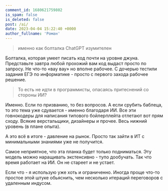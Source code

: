 ```yaml
---
comment_id: 1680621759802
is_spam: false
is_deleted: false
post: /ai/
date: 2023-04-04 15:22:40 +0000
author_fullname: 'Роман'
---
```


> именно как болталка ChatGPT изумителен

Болталка, которая умеет писать код почти на уровне джуна. Представьте завтра любой прохожий вам код выдаст просто по запросу. Не что-то «вау вау» но вполне рабочее. С дочерью тестили задания ЕГЭ по информатике - просто с первого захода рабочее решение.

> То есть не идти в программисты, опасаясь притеснений со стороны ИИ?

Именно. Если по призванию, то без вопросов. А если срубить баблеца, то это тема уже сдувается - именно благодаря ИИ. Все эти говнокодеры для написания типового бойлерплейта отлетают вот прям сходу. Всякие верстальщики, дизайнеры и прочее. Весь нижний уровень (в плане опыта). 

А это всё в итоге - давление на рынок. Просто так зайти в ИТ с минимальными знаниями уже не получится.

Самое неприятное, что эта планка будет только подниматься. Эту модель можно наращивать экстенсивно - тупо дообучать. Так что время работает на ИИ. Он не стареет и не устает.

Если что - я использую уже хоть и ограниченно. Иногда проще что-то простое этой штуке обьяснить, чем несколько итераций переговоров с удаленным индусом.
